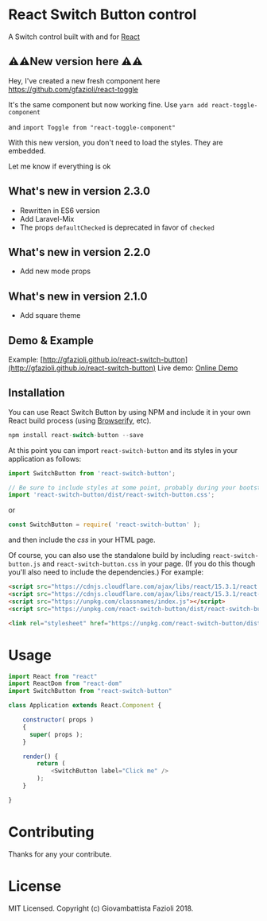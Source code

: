 # React Switch Button control

A Switch control built with and for [React](http://facebook.github.io/react/index.html)

## ⚠️⚠️New version here ⚠️⚠️

Hey, I've created a new fresh component here https://github.com/gfazioli/react-toggle

It's the same component but now working fine. Use `yarn add react-toggle-component`

and `import Toggle from "react-toggle-component"`

With this new version, you don't need to load the styles. They are embedded.

Let me know if everything is ok

## What's new in version 2.3.0

* Rewritten in ES6 version
* Add Laravel-Mix
* The props `defaultChecked` is deprecated in favor of `checked`

## What's new in version 2.2.0

* Add new mode props

## What's new in version 2.1.0

* Add square theme

## Demo & Example

Example: [http://gfazioli.github.io/react-switch-button](http://gfazioli.github.io/react-switch-button)
Live demo: [Online Demo](http://gfazioli.github.io/react-switch-button#demo)

## Installation

You can use React Switch Button by using NPM and include it in your own React build process (using [Browserify](http://browserify.org), etc).

```javascript
npm install react-switch-button --save
```

At this point you can import `react-switch-button` and its styles in your application as follows:

```js
import SwitchButton from 'react-switch-button';

// Be sure to include styles at some point, probably during your bootstrapping
import 'react-switch-button/dist/react-switch-button.css';
```

or

```js
const SwitchButton = require( 'react-switch-button' );
```

and then include the *css* in your HTML page.

Of course, you can also use the standalone build by including `react-switch-button.js` and `react-switch-button.css` in your page. (If you do this though you'll also need to include the dependencies.) For example:
```html
<script src="https://cdnjs.cloudflare.com/ajax/libs/react/15.3.1/react.min.js"></script>
<script src="https://cdnjs.cloudflare.com/ajax/libs/react/15.3.1/react-dom.min.js"></script>
<script src="https://unpkg.com/classnames/index.js"></script>
<script src="https://unpkg.com/react-switch-button/dist/react-switch-button.js"></script>

<link rel="stylesheet" href="https://unpkg.com/react-switch-button/dist/react-switch-button.css">
```

# Usage

```js
import React from "react"
import ReactDom from "react-dom"
import SwitchButton from "react-switch-button"

class Application extends React.Component {

    constructor( props )
    {
      super( props );
    }

    render() {
        return (
            <SwitchButton label="Click me" />
        );
    }

}

```

# Contributing

Thanks for any your contribute.

# License

MIT Licensed. Copyright (c) Giovambattista Fazioli 2018.
